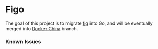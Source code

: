 Figo
====

The goal of this project is to migrate [fig](http://fig.sh) into Go, and will be eventually merged into [Docker China](https://github.com/dockercn/docker) branch.

### Known Issues